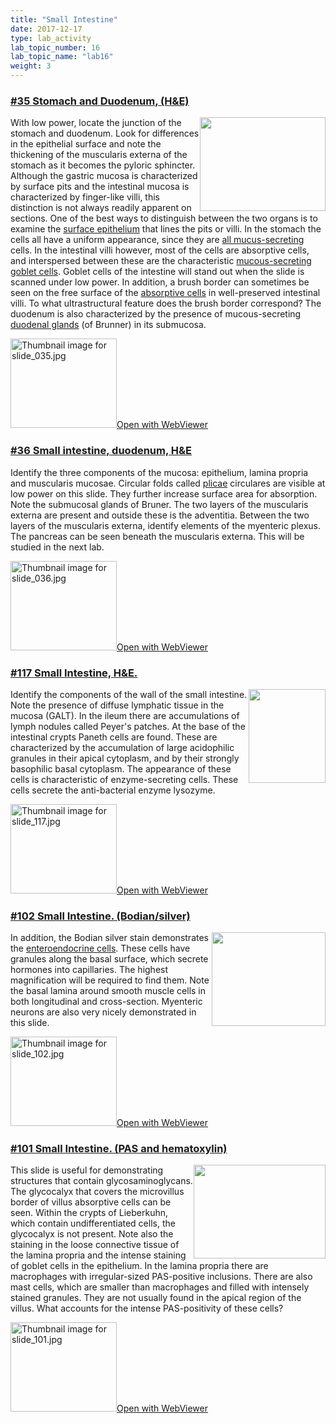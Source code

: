 ```yaml
---
title: "Small Intestine"
date: 2017-12-17
type: lab_activity
lab_topic_number: 16
lab_topic_name: "lab16"
weight: 3
---
```

<div class="entrybody">
						<h3><u>#35 Stomach and Duodenum, (H&amp;E)</u></h3>

<p><img src="/assets/images/35%20stomach%20and%20duodenum.jpg" style="width:201px; height:150px; float:right;">With low power, locate the junction of the stomach and duodenum.  Look for differences in the epithelial surface and note the thickening of the muscularis externa of the stomach as it becomes the pyloric sphincter.  Although the gastric mucosa is characterized by surface pits and the intestinal mucosa is characterized by finger-like villi, this distinction is not always readily apparent on sections.  One of the best ways to distinguish between the two organs is to examine the <u>surface epithelium</u> that lines the pits or villi.  In the stomach the cells all have a uniform appearance, since they are <u>all mucus-secreting</u> cells.  In the intestinal villi however, most of the cells are absorptive cells, and interspersed between these are the characteristic <u>mucous-secreting goblet cells</u>.  Goblet cells of the intestine will stand out when the slide is scanned under low power.   In addition, a brush border can sometimes be seen on the free surface of the <u>absorptive cells</u> in well-preserved intestinal villi.  To what ultrastructural feature does the brush border correspond? The duodenum is also characterized by the presence of mucous-secreting <u>duodenal glands</u> (of Brunner) in its submucosa.</p>

<div class="thumbnail"> <a href="https://histologylab.ctl.columbia.edu/slides/slide35/" target="_blank"><img alt="Thumbnail image for slide_035.jpg" src="/assets/images/slide_035-thumb-170x143-1473.jpg" width="170" height="143" class="mt-image-left"></a><a href="https://histologylab.ctl.columbia.edu/slides/slide35/" target="_blank">Open with WebViewer</a></div>

<h3><u>#36 Small intestine, duodenum, <span class="caps">H&amp;E</span></u></h3>

<p>Identify the three components of the mucosa:  epithelium, lamina propria and muscularis mucosae.  Circular folds called <u>plicae</u> circulares are visible at low power on this slide.  They further increase surface area for absorption.  Note the submucosal glands of Bruner.  The two layers of the muscularis externa are present and outside these is the adventitia.  Between the two layers of the muscularis externa, identify elements of the myenteric plexus.  The pancreas can be seen beneath the muscularis externa.  This will be studied in the next lab.</p>

<div class="thumbnail"> <a href="https://histologylab.ctl.columbia.edu/slides/slide36/" target="_blank"><img alt="Thumbnail image for slide_036.jpg" src="/assets/images/slide_036-thumb-170x143-1476.jpg" width="170" height="143" class="mt-image-left"></a><a href="https://histologylab.ctl.columbia.edu/slides/slide36/" target="_blank">Open with WebViewer</a></div>

<h3><u>#117 Small Intestine, <span class="caps">H&amp;E.</span></u></h3>

<p><img src="/assets/images/117%20small%20intestine%282%29.jpg" style="width:123px; height:150px; float:right;">Identify the components of the wall of the small intestine. Note the presence of diffuse lymphatic tissue in the mucosa (GALT).  In the ileum there are accumulations of lymph nodules called Peyer's patches. At the base of the intestinal crypts Paneth cells are found. These are characterized by the accumulation of large acidophilic granules in their apical cytoplasm, and by their strongly basophilic basal cytoplasm. The appearance of these cells is characteristic of enzyme-secreting cells. These cells secrete the anti-bacterial enzyme lysozyme.</p>

<div class="thumbnail"> <a href="https://histologylab.ctl.columbia.edu/slides/slide117/" target="_blank"><img alt="Thumbnail image for slide_117.jpg" src="/assets/images/slide_117-thumb-170x143-1665.jpg" width="170" height="143" class="mt-image-left"></a><a href="https://histologylab.ctl.columbia.edu/slides/slide117/" target="_blank">Open with WebViewer</a></div>

<h3><u>#102 Small Intestine. (Bodian/silver)</u></h3>

<p><img src="/assets/images/102%20small%20intestine%282%29.jpg" style="width:182px; height:150px; float:right;">In addition, the Bodian silver stain demonstrates the <u>enteroendocrine cells</u>. These cells have granules along the basal surface, which secrete hormones into capillaries. The highest magnification will be required to find them. Note the basal lamina around smooth muscle cells in both longitudinal and cross-section. Myenteric neurons are also very nicely demonstrated in this slide.</p>

<div class="thumbnail"> <a href="https://histologylab.ctl.columbia.edu/slides/slide102/" target="_blank"><img alt="Thumbnail image for slide_102.jpg" src="/assets/images/slide_102-thumb-170x143-1632.jpg" width="170" height="143" class="mt-image-left"></a><a href="https://histologylab.ctl.columbia.edu/slides/slide102/" target="_blank">Open with WebViewer</a></div>

<h3><u>#101 Small Intestine. (PAS and hematoxylin)</u></h3>

<p><img src="/assets/images/101%20small%20intestine.jpg" style="width:211px; height:150px; float:right;">This slide is useful for demonstrating structures that contain glycosaminoglycans. The glycocalyx that covers the microvillus border of villus absorptive cells can be seen. Within the crypts of Lieberkuhn, which contain undifferentiated cells, the glycocalyx is not present. Note also the staining in the loose connective tissue of the lamina propria and the intense staining of goblet cells in the epithelium. In the lamina propria there are macrophages with irregular-sized <span class="caps">PAS</span>-positive inclusions. There are also mast cells, which are smaller than macrophages and filled with intensely stained granules. They are not usually found in the apical region of the villus. What accounts for the intense <span class="caps">PAS</span>-positivity of these cells? </p>

<div class="thumbnail"> <a href="https://histologylab.ctl.columbia.edu/slides/slide101/" target="_blank"><img alt="Thumbnail image for slide_101.jpg" src="/assets/images/slide_101-thumb-170x143-1629.jpg" width="170" height="143" class="mt-image-left"></a><a href="https://histologylab.ctl.columbia.edu/slides/slide101/" target="_blank">Open with WebViewer</a></div>
						
						
</div>
